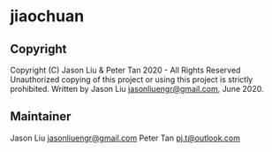 # jiaochuan

## Copyright
Copyright (C) Jason Liu & Peter Tan 2020 - All Rights Reserved
Unauthorized copying of this project or using this project is strictly prohibited.
Written by Jason Liu <jasonliuengr@gmail.com>, June 2020.

## Maintainer
Jason Liu <jasonliuengr@gmail.com>
Peter Tan <pj.t@outlook.com>
